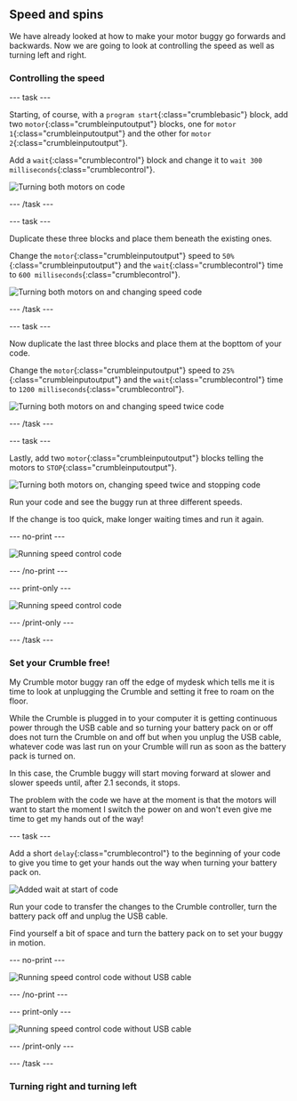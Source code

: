 ## Speed and spins

We have already looked at how to make your motor buggy go forwards and backwards. Now we are going to look at controlling the speed as well as turning left and right.

### Controlling the speed

--- task ---

Starting, of course, with a `program start`{:class="crumblebasic"} block, add two `motor`{:class="crumbleinputoutput"} blocks, one for `motor 1`{:class="crumbleinputoutput"} and the other for `motor 2`{:class="crumbleinputoutput"}.

Add a `wait`{:class="crumblecontrol"} block and change it to `wait 300 milliseconds`{:class="crumblecontrol"}.

![Turning both motors on code](images/speedAndSpins_speedControlCodeStep1.png)

--- /task ---

--- task ---

Duplicate these three blocks and place them beneath the existing ones. 

Change the `motor`{:class="crumbleinputoutput"} speed to `50%`{:class="crumbleinputoutput"} and the `wait`{:class="crumblecontrol"} time to `600 milliseconds`{:class="crumblecontrol"}.

![Turning both motors on and changing speed code](images/speedAndSpins_speedControlCodeStep2.png)

--- /task ---

--- task ---

Now duplicate the last three blocks and place them at the bopttom of your code. 

Change the `motor`{:class="crumbleinputoutput"} speed to `25%`{:class="crumbleinputoutput"} and the `wait`{:class="crumblecontrol"} time to `1200 milliseconds`{:class="crumblecontrol"}.

![Turning both motors on and changing speed twice code](images/speedAndSpins_speedControlCodeStep3.png)

--- /task ---

--- task ---

Lastly, add two `motor`{:class="crumbleinputoutput"} blocks telling the motors to `STOP`{:class="crumbleinputoutput"}.

![Turning both motors on, changing speed twice and stopping code](images/speedAndSpins_speedControlCodeStep4.png)

Run your code and see the buggy run at three different speeds.

If the change is too quick, make longer waiting times and run it again.

--- no-print ---

![Running speed control code](images/speedAndSpins_runningSpeedControlCode.gif)

--- /no-print ---

--- print-only ---

![Running speed control code](images/speedAndSpins_runningSpeedControlCode.png)

--- /print-only ---

--- /task ---

### Set your Crumble free!

My Crumble motor buggy ran off the edge of mydesk which tells me it is time to look at unplugging the Crumble and setting it free to roam on the floor.

While the Crumble is plugged in to your computer it is getting continuous power through the USB cable and so turning your battery pack on or off does not turn the Crumble on and off but when you unplug the USB cable, whatever code was last run on your Crumble will run as soon as the battery pack is turned on.

In this case, the Crumble buggy will start moving forward at slower and slower speeds until, after 2.1 seconds, it stops.

The problem with the code we have at the moment is that the motors will want to start the moment I switch the power on and won't even give me time to get my hands out of the way!

--- task ---

Add a short `delay`{:class="crumblecontrol"} to the beginning of your code to give you time to get your hands out the way when turning your battery pack on.

![Added wait at start of code](images/speedAndSpins_speedControlCodeWithAddedWait.png)

Run your code to transfer the changes to the Crumble controller, turn the battery pack off and unplug the USB cable.

Find yourself a bit of space and turn the battery pack on to set your buggy in motion.

--- no-print ---

![Running speed control code without USB cable](images/speedAndSpins_runningSpeedControlCodeUnplugged.gif)

--- /no-print ---

--- print-only ---

![Running speed control code without USB cable](images/speedAndSpins_runningSpeedControlCodeUnplugged.png)

--- /print-only ---

--- /task ---

### Turning right and turning left

